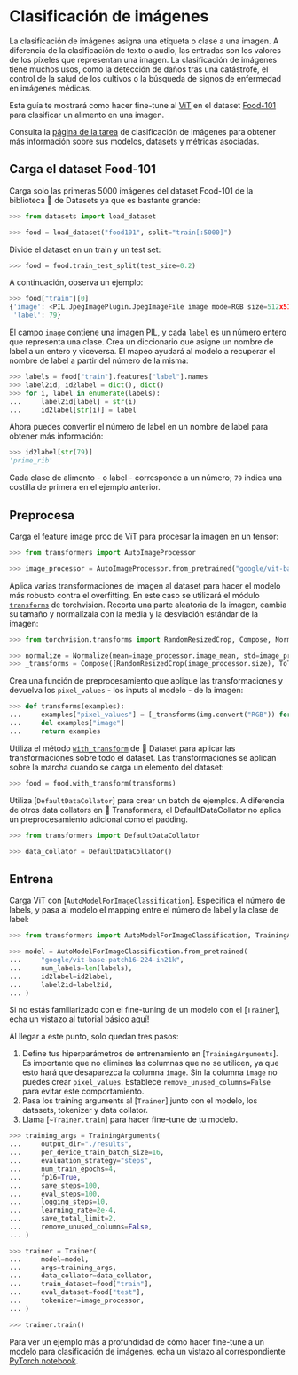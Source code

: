 <!--Copyright 2022 The HuggingFace Team. All rights reserved.

Licensed under the Apache License, Version 2.0 (the "License"); you may not use this file except in compliance with
the License. You may obtain a copy of the License at

http://www.apache.org/licenses/LICENSE-2.0

Unless required by applicable law or agreed to in writing, software distributed under the License is distributed on
an "AS IS" BASIS, WITHOUT WARRANTIES OR CONDITIONS OF ANY KIND, either express or implied. See the License for the
specific language governing permissions and limitations under the License.

⚠️ Note that this file is in Markdown but contain specific syntax for our doc-builder (similar to MDX) that may not be
rendered properly in your Markdown viewer.

-->

# Clasificación de imágenes

<Youtube id="tjAIM7BOYhw"/>

La clasificación de imágenes asigna una etiqueta o clase a una imagen. A diferencia de la clasificación de texto o audio, las entradas son los valores de los píxeles que representan una imagen. La clasificación de imágenes tiene muchos usos, como la detección de daños tras una catástrofe, el control de la salud de los cultivos o la búsqueda de signos de enfermedad en imágenes médicas.

Esta guía te mostrará como hacer fine-tune al [ViT](https://huggingface.co/docs/transformers/v4.16.2/en/model_doc/vit) en el dataset [Food-101](https://huggingface.co/datasets/food101) para clasificar un alimento en una imagen.

<Tip>

Consulta la [página de la tarea](https://huggingface.co/tasks/audio-classification) de clasificación de imágenes para obtener más información sobre sus modelos, datasets y métricas asociadas.

</Tip>

## Carga el dataset Food-101

Carga solo las primeras 5000 imágenes del dataset Food-101 de la biblioteca 🤗 de Datasets ya que es bastante grande:

```py
>>> from datasets import load_dataset

>>> food = load_dataset("food101", split="train[:5000]")
```

Divide el dataset en un train y un test set:

```py
>>> food = food.train_test_split(test_size=0.2)
```

A continuación, observa un ejemplo:

```py
>>> food["train"][0]
{'image': <PIL.JpegImagePlugin.JpegImageFile image mode=RGB size=512x512 at 0x7F52AFC8AC50>,
 'label': 79}
```

El campo `image` contiene una imagen PIL, y cada `label` es un número entero que representa una clase. Crea un diccionario que asigne un nombre de label a un entero y viceversa. El mapeo ayudará al modelo a recuperar el nombre de label a partir del número de la misma:

```py
>>> labels = food["train"].features["label"].names
>>> label2id, id2label = dict(), dict()
>>> for i, label in enumerate(labels):
...     label2id[label] = str(i)
...     id2label[str(i)] = label
```

Ahora puedes convertir el número de label en un nombre de label para obtener más información:

```py
>>> id2label[str(79)]
'prime_rib'
```

Cada clase de alimento - o label - corresponde a un número; `79` indica una costilla de primera en el ejemplo anterior.

## Preprocesa

Carga el feature image proc de ViT para procesar la imagen en un tensor:

```py
>>> from transformers import AutoImageProcessor

>>> image_processor = AutoImageProcessor.from_pretrained("google/vit-base-patch16-224-in21k")
```

Aplica varias transformaciones de imagen al dataset para hacer el modelo más robusto contra el overfitting. En este caso se utilizará el módulo [`transforms`](https://pytorch.org/vision/stable/transforms.html) de torchvision. Recorta una parte aleatoria de la imagen, cambia su tamaño y normalízala con la media y la desviación estándar de la imagen:

```py
>>> from torchvision.transforms import RandomResizedCrop, Compose, Normalize, ToTensor

>>> normalize = Normalize(mean=image_processor.image_mean, std=image_processor.image_std)
>>> _transforms = Compose([RandomResizedCrop(image_processor.size), ToTensor(), normalize])
```

Crea una función de preprocesamiento que aplique las transformaciones y devuelva los `pixel_values` - los inputs al modelo - de la imagen:

```py
>>> def transforms(examples):
...     examples["pixel_values"] = [_transforms(img.convert("RGB")) for img in examples["image"]]
...     del examples["image"]
...     return examples
```

Utiliza el método [`with_transform`](https://huggingface.co/docs/datasets/package_reference/main_classes.html?#datasets.Dataset.with_transform) de 🤗 Dataset para aplicar las transformaciones sobre todo el dataset. Las transformaciones se aplican sobre la marcha cuando se carga un elemento del dataset:

```py
>>> food = food.with_transform(transforms)
```

Utiliza [`DefaultDataCollator`] para crear un batch de ejemplos. A diferencia de otros data collators en 🤗 Transformers, el DefaultDataCollator no aplica un preprocesamiento adicional como el padding.

```py
>>> from transformers import DefaultDataCollator

>>> data_collator = DefaultDataCollator()
```

## Entrena
Carga ViT con [`AutoModelForImageClassification`]. Especifica el número de labels, y pasa al modelo el mapping entre el número de label y la clase de label:

```py
>>> from transformers import AutoModelForImageClassification, TrainingArguments, Trainer

>>> model = AutoModelForImageClassification.from_pretrained(
...     "google/vit-base-patch16-224-in21k",
...     num_labels=len(labels),
...     id2label=id2label,
...     label2id=label2id,
... )
```

<Tip>

Si no estás familiarizado con el fine-tuning de un modelo con el [`Trainer`], echa un vistazo al tutorial básico [aquí](../training#finetune-with-trainer)!

</Tip>

Al llegar a este punto, solo quedan tres pasos:

1. Define tus hiperparámetros de entrenamiento en [`TrainingArguments`]. Es importante que no elimines las columnas que no se utilicen, ya que esto hará que desaparezca la columna `image`. Sin la columna `image` no puedes crear `pixel_values`. Establece `remove_unused_columns=False` para evitar este comportamiento.
2. Pasa los training arguments al [`Trainer`] junto con el modelo, los datasets, tokenizer y data collator.
3. Llama [`~Trainer.train`] para hacer fine-tune de tu modelo.

```py
>>> training_args = TrainingArguments(
...     output_dir="./results",
...     per_device_train_batch_size=16,
...     evaluation_strategy="steps",
...     num_train_epochs=4,
...     fp16=True,
...     save_steps=100,
...     eval_steps=100,
...     logging_steps=10,
...     learning_rate=2e-4,
...     save_total_limit=2,
...     remove_unused_columns=False,
... )

>>> trainer = Trainer(
...     model=model,
...     args=training_args,
...     data_collator=data_collator,
...     train_dataset=food["train"],
...     eval_dataset=food["test"],
...     tokenizer=image_processor,
... )

>>> trainer.train()
```

<Tip>

Para ver un ejemplo más a profundidad de cómo hacer fine-tune a un modelo para clasificación de imágenes, echa un vistazo al correspondiente [PyTorch notebook](https://colab.research.google.com/github/huggingface/notebooks/blob/main/examples/image_classification.ipynb).

</Tip>
